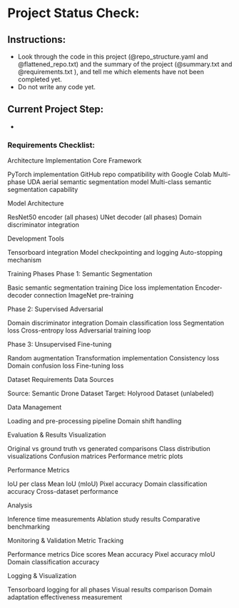 # Project Status Check:

## Instructions:
- Look through the code in this project (@repo_structure.yaml and @flattened_repo.txt) and the summary of the project (@summary.txt   and @requirements.txt  ), and tell me which elements have not been completed yet.
- Do not write any code yet.

## Current Project Step:
- 

### Requirements Checklist:

Architecture Implementation
Core Framework

PyTorch implementation
GitHub repo compatibility with Google Colab
Multi-phase UDA aerial semantic segmentation model
Multi-class semantic segmentation capability

Model Architecture

ResNet50 encoder (all phases)
UNet decoder (all phases)
Domain discriminator integration

Development Tools

Tensorboard integration
Model checkpointing and logging
Auto-stopping mechanism

Training Phases
Phase 1: Semantic Segmentation

Basic semantic segmentation training
Dice loss implementation
Encoder-decoder connection
ImageNet pre-training

Phase 2: Supervised Adversarial

Domain discriminator integration
Domain classification loss
Segmentation loss
Cross-entropy loss
Adversarial training loop

Phase 3: Unsupervised Fine-tuning

Random augmentation
Transformation implementation
Consistency loss
Domain confusion loss
Fine-tuning loss

Dataset Requirements
Data Sources

Source: Semantic Drone Dataset
Target: Holyrood Dataset (unlabeled)

Data Management

Loading and pre-processing pipeline
Domain shift handling

Evaluation & Results
Visualization

Original vs ground truth vs generated comparisons
Class distribution visualizations
Confusion matrices
Performance metric plots

Performance Metrics

IoU per class
Mean IoU (mIoU)
Pixel accuracy
Domain classification accuracy
Cross-dataset performance

Analysis

Inference time measurements
Ablation study results
Comparative benchmarking

Monitoring & Validation
Metric Tracking

Performance metrics
Dice scores
Mean accuracy
Pixel accuracy
mIoU
Domain classification accuracy

Logging & Visualization

Tensorboard logging for all phases
Visual results comparison
Domain adaptation effectiveness measurement